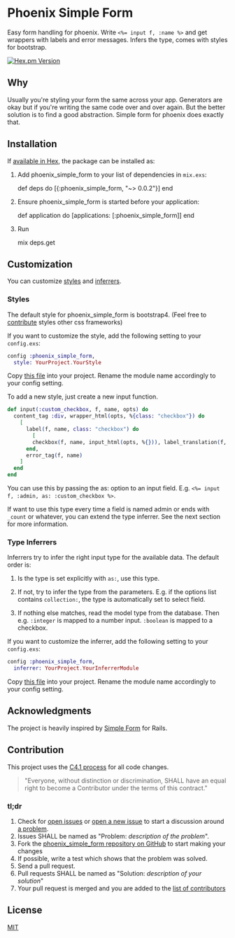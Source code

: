 # Phoenix Simple Form

Easy form handling for phoenix. Write `<%= input f, :name %>` and get wrappers with labels and error messages.
Infers the type, comes with styles for bootstrap.

[![Hex.pm Version](http://img.shields.io/hexpm/v/phoenix_simple_form.svg)](https://hex.pm/packages/phoenix_simple_form)

## Why

Usually you're styling your form the same across your app. Generators are okay but if you're writing
the same code over and over again. But the better solution is to find a good abstraction.
Simple form for phoenix does exactly that.

## Installation

If [available in Hex](https://hex.pm/docs/publish), the package can be installed as:

  1. Add phoenix_simple_form to your list of dependencies in `mix.exs`:

        def deps do
          [{:phoenix_simple_form, "~> 0.0.2"}]
        end

  2. Ensure phoenix_simple_form is started before your application:

        def application do
          [applications: [:phoenix_simple_form]]
        end

  3. Run
  
        mix deps.get

## Customization

You can customize [styles](#styles) and [inferrers](#type_inferrers).

### Styles

The default style for phoenix_simple_form is bootstrap4. (Feel free to [contribute](#contribution) styles other css frameworks)

If you want to customize the style, add the following setting to your `config.exs`:

```elixir
config :phoenix_simple_form,
  style: YourProject.YourStyle
```

Copy [this file](lib/phoenix_simple_form/styles/bootstrap4.ex) into your project. Rename the module name accordingly to your config setting.

To add a new style, just create a new input function.

```elixir
def input(:custom_checkbox, f, name, opts) do
  content_tag :div, wrapper_html(opts, %{class: "checkbox"}) do
    [
      label(f, name, class: "checkbox") do
        [
        checkbox(f, name, input_html(opts, %{})), label_translation(f, name)]
      end,
      error_tag(f, name)
    ]
  end
end
```

You can use this by passing the as: option to an input field. E.g. `<%= input f, :admin, as: :custom_checkbox %>`.

If want to use this type every time a field is named admin or ends with `_count` or whatever, you can extend the type inferrer.
See the next section for more information.

### Type Inferrers

Inferrers try to infer the right input type for the available data. The default order is:

1. Is the type is set explicitly with `as:`, use this type.

2. If not, try to infer the type from the parameters. E.g. if the options list contains `collection:`, the type is automatically set to select field.

3. If nothing else matches, read the model type from the database. Then e.g. `:integer` is mapped to a number input. `:boolean` is mapped to a checkbox.

If you want to customize the inferrer, add the following setting to your `config.exs`:

```elixir
config :phoenix_simple_form,
  inferrer: YourProject.YourInferrerModule
```

Copy [this file](lib/phoenix_simple_form/type_inferrer.ex) into your project. Rename the module name accordingly to your config setting.


## Acknowledgments

The project is heavily inspired by [Simple Form](https://github.com/plataformatec/simple_form) for Rails.

## Contribution

This project uses the [C4.1 process](http://rfc.zeromq.org/spec:22) for all code changes.

> "Everyone, without distinction or discrimination, SHALL have an equal right to become a Contributor under the
terms of this contract."

### tl;dr

1. Check for [open issues](https://github.com/sbrink/phoenix_simple_form/issues) or [open a new issue](https://github.com/sbrink/phoenix_simple_form/issues/new) to start a discussion around [a problem](https://www.youtube.com/watch?v=_QF9sFJGJuc).
2. Issues SHALL be named as "Problem: _description of the problem_".
3. Fork the [phoenix_simple_form repository on GitHub](https://github.com/sbrink/phoenix_simple_form) to start making your changes
4. If possible, write a test which shows that the problem was solved.
5. Send a pull request.
6. Pull requests SHALL be named as "Solution: _description of your solution_"
7. Your pull request is merged and you are added to the [list of contributors](https://github.com/sbrink/phoenix_simple_form/graphs/contributors)

## License

[MIT](LICENSE.txt)
